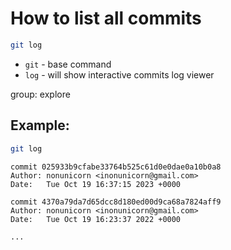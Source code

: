 # How to list all commits

```bash
git log
```

- `git` - base command
- `log` - will show interactive commits log viewer

group: explore

## Example: 
```bash
git log
```
```
commit 025933b9cfabe33764b525c61d0e0dae0a10b0a8
Author: nonunicorn <inonunicorn@gmail.com>
Date:   Tue Oct 19 16:37:15 2023 +0000

commit 4370a79da7d65dcc8d180ed00d9ca68a7824aff9
Author: nonunicorn <inonunicorn@gmail.com>
Date:   Tue Oct 19 16:23:37 2022 +0000

...
```

